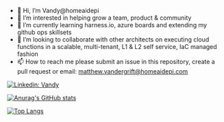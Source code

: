 - 👋 Hi, I’m Vandy@homeaidepi
- 👀 I’m interested in helping grow a team, product & community
- 🌱 I’m currently learning harness.io, azure boards and extending my github ops skillsets
- 🚀 I’m looking to collaborate with other architects on executing cloud functions in a scalable, multi-tenant, L1 & L2 self service, IaC managed fashion
- 📫 How to reach me please submit an issue in this repository, create a pull request or email: matthew.vandergrift@homeaidepi.com

[![Linkedin: Vandy](https://img.shields.io/badge/-matt-vandy-vandergrift-mcts-blue?style=flat-square&logo=Linkedin&logoColor=white&link=https://www.linkedin.com/in/matt-vandy-vandergrift-mcts/)](https://www.linkedin.com/in/matt-vandy-vandergrift-mcts/)

[![Anurag's GitHub stats](https://github-readme-stats.vercel.app/api?username=homeaidepi&show_icons=true&theme=github_dark)](https://github.com/anuraghazra/github-readme-stats)

[![Top Langs](https://github-readme-stats.vercel.app/api/top-langs/?username=homeaidepi&layout=compact)](https://github.com/anuraghazra/github-readme-stats)
